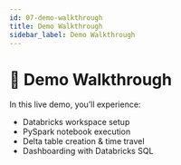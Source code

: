 ```yaml
---
id: 07-demo-walkthrough
title: Demo Walkthrough
sidebar_label: Demo Walkthrough
---
```


# 🎥 Demo Walkthrough

In this live demo, you’ll experience:
- Databricks workspace setup  
- PySpark notebook execution  
- Delta table creation & time travel  
- Dashboarding with Databricks SQL

